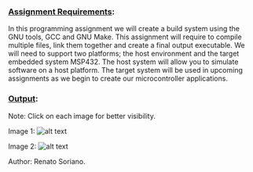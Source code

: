 ### <ins>Assignment Requirements</ins>:  

In this programming assignment we will create a build system using the GNU tools, GCC and GNU Make. 
This assignment will require to compile multiple files, link them together and create a final output executable. 
We will need to support two platforms; the host environment and the target embedded system MSP432. 
The host system will allow you to simulate software on a host platform. 
The target system will be used in upcoming assignments as we begin to create our microcontroller applications.

### <ins>Output</ins>:  

Note: Click on each image for better visibility.

Image 1:
![alt text](https://github.com/renatosoriano/Coursera-Introduction-to-Embedded-Systems-Software-and-Development-Environments/blob/master/Assignments/C1M2/C1M2_1.png)

Image 2:
![alt text](https://github.com/renatosoriano/Coursera-Introduction-to-Embedded-Systems-Software-and-Development-Environments/blob/master/Assignments/C1M2/C1M2_2.png)

Author: Renato Soriano.
